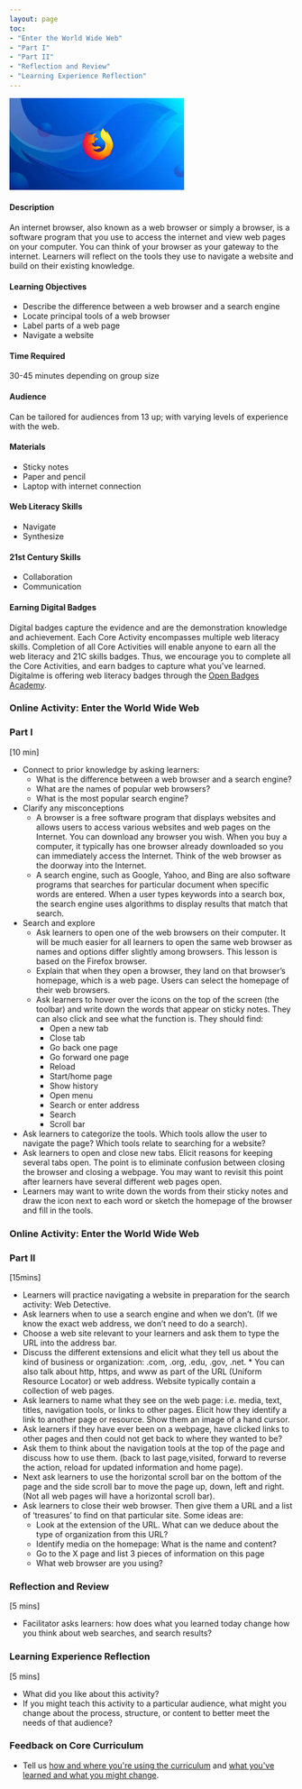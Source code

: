 ```yaml
---
layout: page
toc:
- "Enter the World Wide Web"
- "Part I"
- "Part II"
- "Reflection and Review"
- "Learning Experience Reflection"
---
```

![Firefox](../images/Firefox.jpg)

#### Description
An internet browser, also known as a web browser or simply a browser, is a software program that you use to access the internet and view web pages on your computer. You can think of your browser as your gateway to the internet. Learners will reflect on the tools they use to navigate a website and build on their existing knowledge. 

#### Learning Objectives
* Describe the difference between a web browser and a search engine
* Locate principal tools of a web browser
* Label parts of a web page
* Navigate a website 

#### Time Required
30-45 minutes depending on group size

#### Audience
Can be tailored for audiences from 13 up; with varying levels of experience with the web.

#### Materials 
* Sticky notes
* Paper and pencil
* Laptop with internet connection

#### Web Literacy Skills
* Navigate
* Synthesize

#### 21st Century Skills
* Collaboration
* Communication

#### Earning Digital Badges
Digital badges capture the evidence and are the demonstration knowledge and achievement. Each Core Activity encompasses multiple web literacy skills. Completion of all Core Activities will enable anyone to earn all the web literacy and 21C skills badges. Thus, we encourage you to complete all the Core Activities, and earn badges to capture what you've learned. Digitalme is offering web literacy badges through the [Open Badges Academy](https://www.openbadgeacademy.com/mozilladirectory). 

### Online Activity: Enter the World Wide Web
### Part I
[10 min]
* Connect to prior knowledge by asking learners: 
    * What is the difference between a web browser and a search engine? 
    * What are the names of popular web browsers? 
    * What is the most popular search engine?
* Clarify any misconceptions
    * A browser is a free software program that displays websites and allows users to access various websites and web pages on the Internet. You can download any browser you wish. When you buy a computer, it typically has one browser already downloaded so you can immediately access the Internet. Think of the web browser as the doorway into the Internet. 
    * A search engine, such as Google, Yahoo, and Bing are also software programs that searches for particular document when specific words are entered.  When a user types keywords into a search box, the search engine uses algorithms to display results that match that search. 
* Search and explore
    * Ask learners to open one of the web browsers on their computer.  It will be much easier for all learners to open the same web browser as names and options differ slightly among browsers.  This lesson is based on the Firefox browser. 
    * Explain that when they open a browser, they land on that browser’s homepage, which is a web page.  Users can select the homepage of their web browsers.  
    * Ask learners to hover over the icons on the top of the screen (the toolbar) and write down the words that appear on sticky notes.                  They can also click and see what the function is. They should find:
        * Open a new tab
        * Close tab
        * Go back one page
        * Go forward one page
        * Reload
        * Start/home page
        * Show history
        * Open menu
        * Search or enter address
        * Search
        * Scroll bar
* Ask learners to categorize the tools. Which tools allow the user to navigate the page?  Which tools relate to searching for a website? 
* Ask learners to open and close new tabs. Elicit reasons for keeping several tabs open. The point is to eliminate confusion between closing the browser and closing a webpage. You may want to revisit this point after learners have several different web pages open. 
* Learners may want to write down the words from their sticky notes and draw the icon next to each word or sketch the homepage of the browser and fill in the tools. 

### Online Activity: Enter the World Wide Web
### Part II
[15mins]
* Learners will practice navigating a website in preparation for the search activity: Web Detective. 
* Ask learners when to use a search engine and when we don’t. (If we know the exact web address, we don’t need to do a search). 
* Choose a web site relevant to your learners and ask them to type the URL into the address bar. 
* Discuss the different extensions and elicit what they tell us about the kind of business or organization: .com, .org, .edu, .gov, .net.  * You can also talk about http, https, and www as part of the URL (Uniform Resource Locator) or web address. Website typically contain a collection of web pages. 
* Ask learners to name what they see on the web page: i.e. media, text, titles, navigation tools, or links to other pages. Elicit how they identify a link to another page or resource. Show them an image of a hand cursor.  
* Ask learners if they have ever been on a webpage, have clicked links to other pages and then could not get back to where they wanted to be?  
* Ask them to think about the navigation tools at the top of the page and discuss how to use them. (back to last page,visited, forward to reverse the action, reload for updated information and home page). 
* Next ask learners to use the horizontal scroll bar on the bottom of the page and the side scroll bar to move the page up, down, left and right. (Not all web pages will have a horizontal scroll bar). 
* Ask learners to close their web browser. Then give them a URL and a list of ‘treasures’ to find on that particular site. Some ideas are:  
    * Look at the extension of the URL. What can we deduce about the type of organization from this URL? 
    * Identify media on the homepage: What is the name and content? 
    * Go to the X page and list 3 pieces of information on this page
    * What web browser are you using? 

### Reflection and Review 
[5 mins]
* Facilitator asks learners: how does what you learned today change how you think about web searches, and search results?

### Learning Experience Reflection
[5 mins]
* What did you like about this activity?
* If you might teach this activity to a particular audience, what might you change about the process, structure, or content to better meet the needs of that audience? 

### Feedback on Core Curriculum
* Tell us [how and where you're using the curriculum](https://github.com/mozilla/web-lit-core/issues/8) and [what you've learned and what you might change](https://github.com/mozilla/web-lit-core/issues/9).




